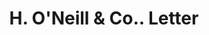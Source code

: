 ---
doi: 10.7916/D8F4916Z
date_other: '1890'
date_other_textual: 1890-1899
form: correspondence
genre:
- Letters (correspondence)
name:
- H. O'Neill & Co.
object_in_context_url: https://biggert.cul.columbia.edu/items/view/ave_biggert_01014
subject_hierarchical_geographic:
- New York, New York, United States
subject_name:
- H. O'Neill & Co.
title: H. O'Neill & Co.. Letter
sort_title: H. O'Neill & Co.. Letter
call_number: ave_biggert_01014
coordinates:
- 40.71277777777778,-74.00583333333333
pid: ave_biggert_01014
identifiers: ave_biggert_01014
permalink: /biggert/ave_biggert_01014/
layout: iiif-image-page
---